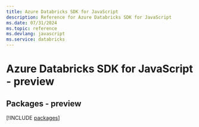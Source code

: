 ```yaml
---
title: Azure Databricks SDK for JavaScript
description: Reference for Azure Databricks SDK for JavaScript
ms.date: 07/31/2024
ms.topic: reference
ms.devlang: javascript
ms.service: databricks
---
```

# Azure Databricks SDK for JavaScript - preview
## Packages - preview
[!INCLUDE [packages](databricks-index.md)]